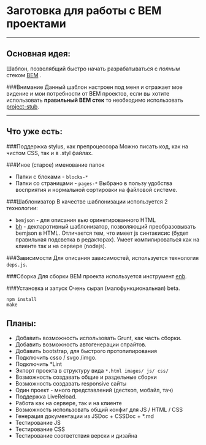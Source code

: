 # Заготовка для работы с BEM проектами
---
## Основная идея:
Шаблон, позволябщий быстро начать разрабатываться с *полным* стеком [BEM](http://bem.info) .

###Внимание
Данный шаблон настроен под меня и отражает мое видение и мои потребности от BEM проектов, если вы хотите использовать **правильный BEM стек** то необходимо использовать [project-stub](https://github.com/bem/project-stub).

---
## Что уже есть:
###Поддержка stylus, как препроцессора
Можно писать код, как на чистом CSS, так и в .styl файлах.

###Иное (старое) именование папок
 * Папки с блоками - `blocks-*`
 * Папки со страницами - `pages-*`
 Выбрано в пользу удобства восприятия и нормальной сортировки на файловой системе.
 
###Шаблонизатор
В качестве шаблонизации используется 2 технологии:

 * `bemjson` - для описания вью оринетированного HTML
 * [bh](https://github.com/enb-make/bh) - декларотивный шаблонизатор, позволяющий преобразовывать bemjson в HTML. Отличается тем, что имеет js синтакисис (будет правильная подсветка в редакторах). Умеет компилироваться как на клиенте так и на сервере (nodejs).

###Зависимости
Для описания зависимостей, используется технология `deps.js`.

###Сборка
Для сборки BEM проекта используется инструмент [enb](https://github.com/enb-make/enb).

###Установка и запуск
Очень сырая (малофункциональная) beta.

```
npm install
make
```

## Планы:
* Добавить возможность использовать Grunt, как часть сборки.
* Добавить возможность автогенерации спрайтов.
* Добавить bootstrap, для быстрого протопипирования
* Подключить csso / svgo /imgo.
* Подключить *Lint
* Экпорт проекта в структуру вида `*.html images/ js/ css/`
* Возможность создавать общие и раздельные сборки
* Возможность создавать responsive сайты
* Один проект - много представлений (десткоп, мобайл, тач)
* Поддержка LiveReload.
* Работа как на сервере, так и на клиенте
* Возможность использовать общий конфиг для JS / HTML / СSS
* Генерация документации из JSDoc + CSSDoc + *.md
* Тестирование JS
* Тестирование CSS
* Тестирование соответствия верски и дизайна